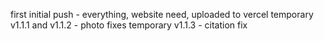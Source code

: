 first initial push - everything, website need, uploaded to vercel
temporary v1.1.1 and v1.1.2 - photo fixes
temporary v1.1.3 - citation fix
